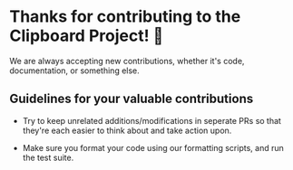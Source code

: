 # Thanks for contributing to the Clipboard Project! 👋

We are always accepting new contributions, whether it's code, documentation, or something else. 

## Guidelines for your valuable contributions


- Try to keep unrelated additions/modifications in seperate PRs so that they're each easier to think about and take action upon.

- Make sure you format your code using our formatting scripts, and run the test suite.
